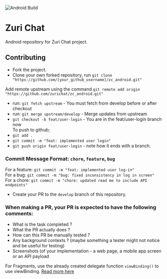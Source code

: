![Android Build](https://github.com/zurichat/zc_android/workflows/Android%20Build/badge.svg?branch=develop)
# Zuri Chat
Android repository for Zuri Chat project.

## Contributing
- Fork the project.
- Clone your own forked repository, run `git clone "https://github.com/[your_github_username]/zc_android.git"`

Add remote upstream using the command `git remote add origin "https://github.com/zurichat/zc_android.git"`

- run: `git fetch upstream` - You must fetch from develop before or after checkout<br/>
- run: `git merge upstream/develop` - Merge updates from upstream<br/>
- `git checkout -b feat/user-login` - You are in the feat/user-login branch now<br/>
To push to github;<br/>
- `git add .`<br/>
- `git commit -m "feat: implemented user login"`<br/>
- `git push origin feat/user-login` - note how it ends with a branch. <br/>

### Commit Message Format: `chore`, `feature`, `bug`
For a feature: `git commit -m "feat: implemented user log-in"`<br/>
For a bug: `git commit -m "bug: fixed inconsistency in log in screen"`<br/>
For a chore: `git commit -m "chore: updated read me to include API endpoints"`<br/>

- Create your PR to the `develop` branch of this repository.
### When making a PR, your PR is expected to have the following comments:<br/>
- What is the task completed ?<br/>
- What the PR actually does  ?<br/>
- How can this PR be manually tested ?<br/>
- Any background contexts ? (maybe something a tester might not notice and be useful for testing)
- Screenshots (of your implementation - a web page, a mobile app screen or an API payload

For Fragments, use the already created delegate function `viewBinding()` to use viewBinding. [Read more here]("https://zhuinden.medium.com/simple-one-liner-viewbinding-in-fragments-and-activities-with-kotlin-961430c6c07c")
